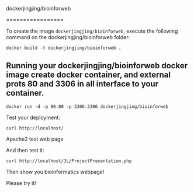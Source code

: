 dockerjingjing/bioinforweb

=================


To create the image `dockerjingjing/bioinforweb`, execute the following command on the dockerjingjing/bioinforweb folder:

	docker build -t dockerjingjing/bioinforweb .

Running your dockerjingjing/bioinforweb docker image create docker container, and external prots 80 and 3306 in all interface to your container.
------------------------------

	docker run -d -p 80:80 -p 3306:3306 dockerjingjing/bioinforweb

Test your deployment:

	curl http://localhost/

Apache2 test web page

And then test it:

	curl http://localhost/JL/ProjectPresentation.php

Then show you bioinformatics webpage!

Please try it!

